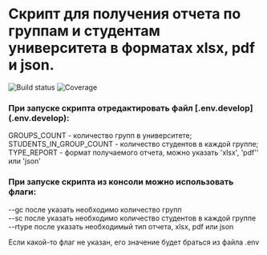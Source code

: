 <h1>Скрипт для получения отчета по группам и студентам университета в форматах xlsx, pdf и json.</h1>

![Build status](https://github.com/GolderGoast/get_report_about_groups_and_students_in_university/actions/workflows/linters.yml/badge.svg?branch=master)
![Coverage](https://img.shields.io/endpoint?url=https://gist.githubusercontent.com/GolderGoast/6142fbd47742665fa2e00b989f7f6935/raw/my_coverage.json)

<h3>При запуске скрипта отредактировать файл [.env.develop](.env.develop):</h3>

GROUPS_COUNT - количество групп в университете;  
STUDENTS_IN_GROUP_COUNT - количество студентов в каждой группе;  
TYPE_REPORT - формат получаемого отчета, можно указать 'xlsx', 'pdf'' или 'json'

<h3>При запуске скрипта из консоли можно использовать флаги:</h3>

--gc после указать необходимо количество групп  
--sc после указать необходимо количество студентов в каждой группе  
--rtype после указать необходимый тип отчета, xlsx, pdf или json

Если какой-то флаг не указан, его значение будет браться из файла .env
